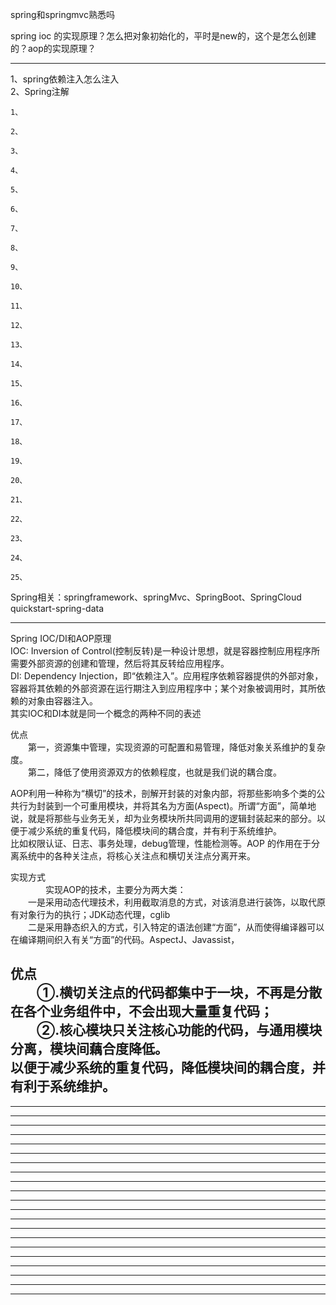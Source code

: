 spring和springmvc熟悉吗  
  
spring ioc 的实现原理？怎么把对象初始化的，平时是new的，这个是怎么创建的？aop的实现原理？  
  
  
  
---------------------------------------------------------------------------------------------------------------------  
1、spring依赖注入怎么注入  
2、Spring注解  
```  
1、  
```  
```  
2、  
```  
```  
3、  
```  
```  
4、  
```  
```  
5、  
```  
```  
6、  
```  
```  
7、  
```  
```  
8、  
```  
```  
9、  
```  
```  
10、  
```  
```  
11、  
```  
```  
12、  
```  
```  
13、  
```  
```  
14、  
```  
```  
15、  
```  
```  
16、  
```  
```  
17、  
```  
```  
18、  
```  
```  
19、  
```  
```  
20、  
```  
```  
21、  
```  
```  
22、  
```  
```  
23、  
```  
```  
24、  
```  
```  
25、  
```  
  
  
  
  
  
Spring相关：springframework、springMvc、SpringBoot、SpringCloud  
quickstart-spring-data  
  
  
  
  
---------------------------------------------------------------------------------------------------------------------  
Spring IOC/DI和AOP原理  
IOC: Inversion of Control(控制反转)是一种设计思想，就是容器控制应用程序所需要外部资源的创建和管理，然后将其反转给应用程序。  
DI: Dependency Injection，即“依赖注入”。应用程序依赖容器提供的外部对象，容器将其依赖的外部资源在运行期注入到应用程序中；某个对象被调用时，其所依赖的对象由容器注入。  
其实IOC和DI本就是同一个概念的两种不同的表述  
  
 优点  
　　第一，资源集中管理，实现资源的可配置和易管理，降低对象关系维护的复杂度。  
　　第二，降低了使用资源双方的依赖程度，也就是我们说的耦合度。  
  
AOP利用一种称为“横切”的技术，剖解开封装的对象内部，将那些影响多个类的公共行为封装到一个可重用模块，并将其名为方面(Aspect)。所谓“方面”，简单地说，就是将那些与业务无关，却为业务模块所共同调用的逻辑封装起来的部分。以便于减少系统的重复代码，降低模块间的耦合度，并有利于系统维护。  
比如权限认证、日志、事务处理，debug管理，性能检测等。AOP 的作用在于分离系统中的各种关注点，将核心关注点和横切关注点分离开来。  
  
实现方式  
　　　　实现AOP的技术，主要分为两大类：  
　　一是采用动态代理技术，利用截取消息的方式，对该消息进行装饰，以取代原有对象行为的执行；JDK动态代理，cglib  
　　二是采用静态织入的方式，引入特定的语法创建“方面”，从而使得编译器可以在编译期间织入有关“方面”的代码。AspectJ、Javassist，  
  
优点  
　　①.横切关注点的代码都集中于一块，不再是分散在各个业务组件中，不会出现大量重复代码；  
　　②.核心模块只关注核心功能的代码，与通用模块分离，模块间藕合度降低。  
以便于减少系统的重复代码，降低模块间的耦合度，并有利于系统维护。  
---------------------------------------------------------------------------------------------------------------------  
  
---------------------------------------------------------------------------------------------------------------------  
  
---------------------------------------------------------------------------------------------------------------------  
  
---------------------------------------------------------------------------------------------------------------------  
  
---------------------------------------------------------------------------------------------------------------------  
  
---------------------------------------------------------------------------------------------------------------------  
  
---------------------------------------------------------------------------------------------------------------------  
  
---------------------------------------------------------------------------------------------------------------------  
  
---------------------------------------------------------------------------------------------------------------------  
  
---------------------------------------------------------------------------------------------------------------------  
  
---------------------------------------------------------------------------------------------------------------------  
  
---------------------------------------------------------------------------------------------------------------------  
  
---------------------------------------------------------------------------------------------------------------------  
  
---------------------------------------------------------------------------------------------------------------------  
  
---------------------------------------------------------------------------------------------------------------------  
  
---------------------------------------------------------------------------------------------------------------------  
  
---------------------------------------------------------------------------------------------------------------------  
  
---------------------------------------------------------------------------------------------------------------------  
  
---------------------------------------------------------------------------------------------------------------------  
  
---------------------------------------------------------------------------------------------------------------------  
  
---------------------------------------------------------------------------------------------------------------------  
  
---------------------------------------------------------------------------------------------------------------------  
  
  
  
